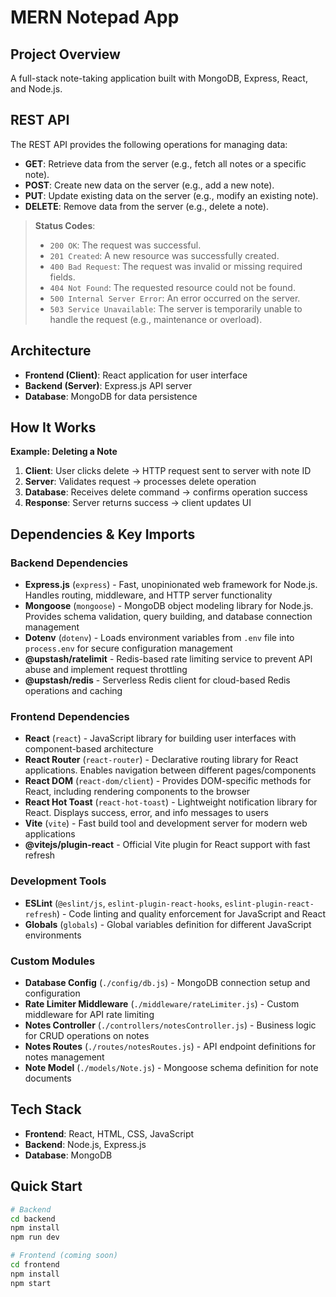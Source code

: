 # MERN Notepad App

## Project Overview
A full-stack note-taking application built with MongoDB, Express, React, and Node.js.

## REST API
The REST API provides the following operations for managing data:

- **GET**: Retrieve data from the server (e.g., fetch all notes or a specific note).
- **POST**: Create new data on the server (e.g., add a new note).
- **PUT**: Update existing data on the server (e.g., modify an existing note).
- **DELETE**: Remove data from the server (e.g., delete a note).

> **Status Codes**:
> - `200 OK`: The request was successful.
> - `201 Created`: A new resource was successfully created.
> - `400 Bad Request`: The request was invalid or missing required fields.
> - `404 Not Found`: The requested resource could not be found.
> - `500 Internal Server Error`: An error occurred on the server.
> - `503 Service Unavailable`: The server is temporarily unable to handle the request (e.g., maintenance or overload).

## Architecture
- **Frontend (Client)**: React application for user interface
- **Backend (Server)**: Express.js API server
- **Database**: MongoDB for data persistence

## How It Works
**Example: Deleting a Note**
1. **Client**: User clicks delete → HTTP request sent to server with note ID
2. **Server**: Validates request → processes delete operation
3. **Database**: Receives delete command → confirms operation success
4. **Response**: Server returns success → client updates UI

## Dependencies & Key Imports

### Backend Dependencies
- **Express.js** (`express`) - Fast, unopinionated web framework for Node.js. Handles routing, middleware, and HTTP server functionality
- **Mongoose** (`mongoose`) - MongoDB object modeling library for Node.js. Provides schema validation, query building, and database connection management
- **Dotenv** (`dotenv`) - Loads environment variables from `.env` file into `process.env` for secure configuration management
- **@upstash/ratelimit** - Redis-based rate limiting service to prevent API abuse and implement request throttling
- **@upstash/redis** - Serverless Redis client for cloud-based Redis operations and caching

### Frontend Dependencies  
- **React** (`react`) - JavaScript library for building user interfaces with component-based architecture
- **React Router** (`react-router`) - Declarative routing library for React applications. Enables navigation between different pages/components
- **React DOM** (`react-dom/client`) - Provides DOM-specific methods for React, including rendering components to the browser
- **React Hot Toast** (`react-hot-toast`) - Lightweight notification library for React. Displays success, error, and info messages to users
- **Vite** (`vite`) - Fast build tool and development server for modern web applications
- **@vitejs/plugin-react** - Official Vite plugin for React support with fast refresh

### Development Tools
- **ESLint** (`@eslint/js`, `eslint-plugin-react-hooks`, `eslint-plugin-react-refresh`) - Code linting and quality enforcement for JavaScript and React
- **Globals** (`globals`) - Global variables definition for different JavaScript environments

### Custom Modules
- **Database Config** (`./config/db.js`) - MongoDB connection setup and configuration
- **Rate Limiter Middleware** (`./middleware/rateLimiter.js`) - Custom middleware for API rate limiting
- **Notes Controller** (`./controllers/notesController.js`) - Business logic for CRUD operations on notes
- **Notes Routes** (`./routes/notesRoutes.js`) - API endpoint definitions for notes management
- **Note Model** (`./models/Note.js`) - Mongoose schema definition for note documents

## Tech Stack 
- **Frontend**: React, HTML, CSS, JavaScript
- **Backend**: Node.js, Express.js  
- **Database**: MongoDB

## Quick Start
```bash
# Backend
cd backend
npm install
npm run dev

# Frontend (coming soon)
cd frontend
npm install
npm start
```

